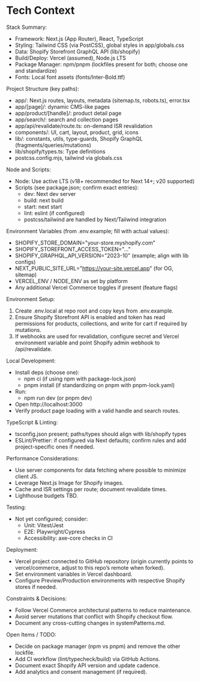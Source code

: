 # Tech Context

Stack Summary:
- Framework: Next.js (App Router), React, TypeScript
- Styling: Tailwind CSS (via PostCSS), global styles in app/globals.css
- Data: Shopify Storefront GraphQL API (lib/shopify)
- Build/Deploy: Vercel (assumed), Node.js LTS
- Package Manager: npm/pnpm (lockfiles present for both; choose one and standardize)
- Fonts: Local font assets (fonts/Inter-Bold.ttf)

Project Structure (key paths):
- app/: Next.js routes, layouts, metadata (sitemap.ts, robots.ts), error.tsx
- app/[page]/: dynamic CMS-like pages
- app/product/[handle]/: product detail page
- app/search/: search and collection pages
- app/api/revalidate/route.ts: on-demand ISR revalidation
- components/: UI, cart, layout, product, grid, icons
- lib/: constants, utils, type-guards, Shopify GraphQL (fragments/queries/mutations)
- lib/shopify/types.ts: Type definitions
- postcss.config.mjs, tailwind via globals.css

Node and Scripts:
- Node: Use active LTS (v18+ recommended for Next 14+; v20 supported)
- Scripts (see package.json; confirm exact entries):
  - dev: Next dev server
  - build: next build
  - start: next start
  - lint: eslint (if configured)
  - postcss/tailwind are handled by Next/Tailwind integration

Environment Variables (from .env.example; fill with actual values):
- SHOPIFY_STORE_DOMAIN="your-store.myshopify.com"
- SHOPIFY_STOREFRONT_ACCESS_TOKEN="..."
- SHOPIFY_GRAPHQL_API_VERSION="2023-10" (example; align with lib configs)
- NEXT_PUBLIC_SITE_URL="https://your-site.vercel.app" (for OG, sitemap)
- VERCEL_ENV / NODE_ENV as set by platform
- Any additional Vercel Commerce toggles if present (feature flags)

Environment Setup:
1) Create .env.local at repo root and copy keys from .env.example.
2) Ensure Shopify Storefront API is enabled and token has read permissions for products, collections, and write for cart if required by mutations.
3) If webhooks are used for revalidation, configure secret and Vercel environment variable and point Shopify admin webhook to /api/revalidate.

Local Development:
- Install deps (choose one):
  - npm ci (if using npm with package-lock.json)
  - pnpm install (if standardizing on pnpm with pnpm-lock.yaml)
- Run:
  - npm run dev (or pnpm dev)
- Open http://localhost:3000
- Verify product page loading with a valid handle and search routes.

TypeScript & Linting:
- tsconfig.json present; paths/types should align with lib/shopify types
- ESLint/Prettier: if configured via Next defaults; confirm rules and add project-specific ones if needed.

Performance Considerations:
- Use server components for data fetching where possible to minimize client JS.
- Leverage Next.js Image for Shopify images.
- Cache and ISR settings per route; document revalidate times.
- Lighthouse budgets TBD.

Testing:
- Not yet configured; consider:
  - Unit: Vitest/Jest
  - E2E: Playwright/Cypress
  - Accessibility: axe-core checks in CI

Deployment:
- Vercel project connected to GitHub repository (origin currently points to vercel/commerce, adjust to this repo’s remote when forked).
- Set environment variables in Vercel dashboard.
- Configure Preview/Production environments with respective Shopify stores if needed.

Constraints & Decisions:
- Follow Vercel Commerce architectural patterns to reduce maintenance.
- Avoid server mutations that conflict with Shopify checkout flow.
- Document any cross-cutting changes in systemPatterns.md.

Open Items / TODO:
- Decide on package manager (npm vs pnpm) and remove the other lockfile.
- Add CI workflow (lint/typecheck/build) via GitHub Actions.
- Document exact Shopify API version and update cadence.
- Add analytics and consent management (if required).
